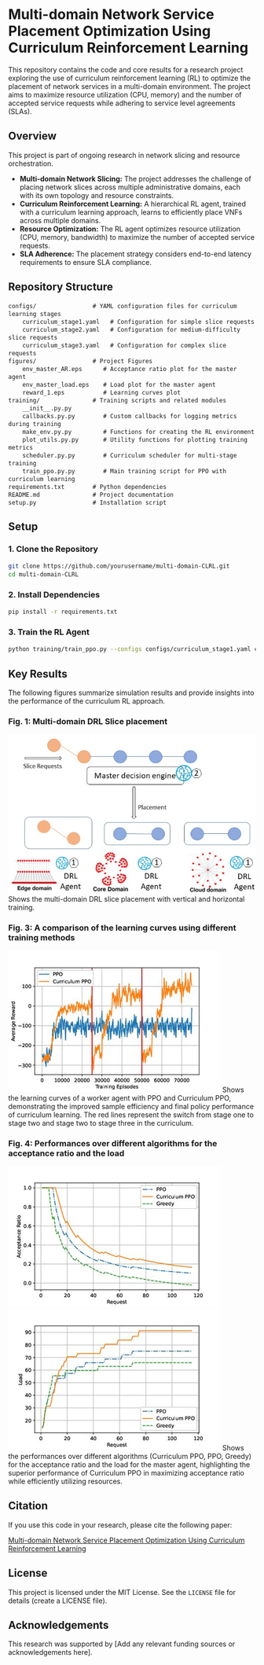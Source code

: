 # Multi-domain Network Service Placement Optimization Using Curriculum Reinforcement Learning

This repository contains the code and core results for a research project exploring the use of curriculum reinforcement learning (RL) to optimize the placement of network services in a multi-domain environment. The project aims to maximize resource utilization (CPU, memory) and the number of accepted service requests while adhering to service level agreements (SLAs).

## Overview

This project is part of ongoing research in network slicing and resource orchestration.

- **Multi-domain Network Slicing:** The project addresses the challenge of placing network slices across multiple administrative domains, each with its own topology and resource constraints.
- **Curriculum Reinforcement Learning:** A hierarchical RL agent, trained with a curriculum learning approach, learns to efficiently place VNFs across multiple domains.
- **Resource Optimization:** The RL agent optimizes resource utilization (CPU, memory, bandwidth) to maximize the number of accepted service requests.
- **SLA Adherence:** The placement strategy considers end-to-end latency requirements to ensure SLA compliance.

## Repository Structure

```
configs/                # YAML configuration files for curriculum learning stages
    curriculum_stage1.yaml   # Configuration for simple slice requests
    curriculum_stage2.yaml   # Configuration for medium-difficulty slice requests
    curriculum_stage3.yaml   # Configuration for complex slice requests
figures/                # Project Figures
    env_master_AR.eps      # Acceptance ratio plot for the master agent
    env_master_load.eps    # Load plot for the master agent
    reward_1.eps           # Learning curves plot
training/               # Training scripts and related modules
    __init__.py.py
    callbacks.py.py        # Custom callbacks for logging metrics during training
    make_env.py.py         # Functions for creating the RL environment
    plot_utils.py.py       # Utility functions for plotting training metrics
    scheduler.py.py        # Curriculum scheduler for multi-stage training
    train_ppo.py.py        # Main training script for PPO with curriculum learning
requirements.txt        # Python dependencies
README.md               # Project documentation
setup.py                # Installation script
```

## Setup

### 1. Clone the Repository

```bash
git clone https://github.com/yourusername/multi-domain-CLRL.git
cd multi-domain-CLRL
```

### 2. Install Dependencies

```bash
pip install -r requirements.txt
```

### 3. Train the RL Agent

```bash
python training/train_ppo.py --configs configs/curriculum_stage1.yaml configs/curriculum_stage2.yaml configs/curriculum_stage3.yaml
```

## Key Results

The following figures summarize simulation results and provide insights into the performance of the curriculum RL approach.

### **Fig. 1: Multi-domain DRL Slice placement**
![Multi-domain DRL Slice placement](figures/fig1.png)
Shows the multi-domain DRL slice placement with vertical and horizontal training.

### **Fig. 3: A comparison of the learning curves using different training methods**
![Learning Curves](figures/reward_1.jpg)
Shows the learning curves of a worker agent with PPO and Curriculum PPO, demonstrating the improved sample efficiency and final policy performance of curriculum learning. The red lines represent the switch from stage one to stage two and stage two to stage three in the curriculum.

### **Fig. 4: Performances over different algorithms for the acceptance ratio and the load**
![Acceptance Ratio](figures/env1_AR.jpg)
![Load](figures/env1_load.jpg)
Shows the performances over different algorithms (Curriculum PPO, PPO, Greedy) for the acceptance ratio and the load for the master agent, highlighting the superior performance of Curriculum PPO in maximizing acceptance ratio while efficiently utilizing resources.

## Citation

If you use this code in your research, please cite the following paper:

[Multi-domain Network Service Placement Optimization Using Curriculum Reinforcement Learning](https://ieeexplore.ieee.org/abstract/document/10329592/)

## License

This project is licensed under the MIT License. See the `LICENSE` file for details (create a LICENSE file).

## Acknowledgements

This research was supported by [Add any relevant funding sources or acknowledgements here].
